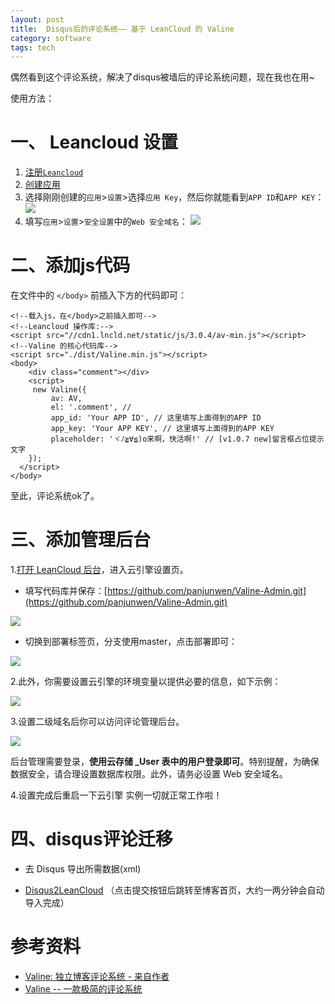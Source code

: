 ```yaml
---
layout: post
title:  Disqus后的评论系统—— 基于 LeanCloud 的 Valine
category: software
tags: tech
---
```


偶然看到这个评论系统，解决了disqus被墙后的评论系统问题，现在我也在用~

使用方法：

# 一、 Leancloud 设置

1.  [注册`Leancloud`](https://leancloud.cn/dashboard/login.html#/signup)
2.  [创建应用](https://leancloud.cn/dashboard/applist.html#/newapp)
3.  选择刚刚创建的`应用`>`设置`>选择`应用 Key`，然后你就能看到`APP ID`和`APP KEY`：
    [![](https://ws1.sinaimg.cn/large/006qRazegy1fibactm2csj30x80f2dhn.jpg)](https://ws1.sinaimg.cn/large/006qRazegy1fibactm2csj30x80f2dhn.jpg)
4.  填写`应用`>`设置`>`安全设置`中的`Web 安全域名`：
    [![](https://ws1.sinaimg.cn/large/006qRazegy1fiba67warvj30re0k5abv.jpg)](https://ws1.sinaimg.cn/large/006qRazegy1fiba67warvj30re0k5abv.jpg)

# 二、添加js代码

在文件中的 `</body>` 前插入下方的代码即可：

    <!--载入js，在</body>之前插入即可-->
    <!--Leancloud 操作库:-->
    <script src="//cdn1.lncld.net/static/js/3.0.4/av-min.js"></script>
    <!--Valine 的核心代码库-->
    <script src="./dist/Valine.min.js"></script>
	<body>
	    <div class="comment"></div>
	    <script>
		 new Valine({
			 av: AV, 
			 el: '.comment', // 
			 app_id: 'Your APP ID', // 这里填写上面得到的APP ID
			 app_key: 'Your APP KEY', // 这里填写上面得到的APP KEY
			 placeholder: 'ヾﾉ≧∀≦)o来啊，快活啊!' // [v1.0.7 new]留言框占位提示文字
		});
	  </script>
	</body>


至此，评论系统ok了。

# 三、添加管理后台

1.[打开 LeanCloud 后台](https://leancloud.cn/dashboard/#/apps)，进入云引擎设置页。

*   填写代码库并保存：[https://github.com/panjunwen/Valine-Admin.git](https://github.com/panjunwen/Valine-Admin.git)

![](https://cdn.kelu.org/blog/2018/01/ping-mu-kuai-zhao-2017-11-12-xia-wu-2-45-11.png)

*   切换到部署标签页，分支使用master，点击部署即可：

![](https://cdn.kelu.org/blog/2018/01/ping-mu-kuai-zhao-2017-11-12-xia-wu-2-43-52.png)

2.此外，你需要设置云引擎的环境变量以提供必要的信息，如下示例：

![](https://cdn.kelu.org/blog/2018/01/ping-mu-kuai-zhao-2017-11-12-xia-wu-2-46-35.png)

3.设置二级域名后你可以访问评论管理后台。

![](https://cdn.kelu.org/blog/2018/01/ping-mu-kuai-zhao-2017-08-15-xia-wu-6-30-12.png)

后台管理需要登录，**使用云存储 _User 表中的用户登录即可**。特别提醒，为确保数据安全，请合理设置数据库权限。此外，请务必设置 Web 安全域名。

4.设置完成后重启一下云引擎 实例一切就正常工作啦！

# 四、disqus评论迁移

* 去 Disqus 导出所需数据(xml)

* [Disqus2LeanCloud](http://disqus.panjunwen.com/)
（点击提交按钮后跳转至博客首页，大约一两分钟会自动导入完成）

# 参考资料

* [Valine: 独立博客评论系统 - 来自作者](https://panjunwen.com/diy-a-comment-system)
* [Valine -- 一款极简的评论系统](https://ioliu.cn/2017/add-valine-comments-to-your-blog/)
